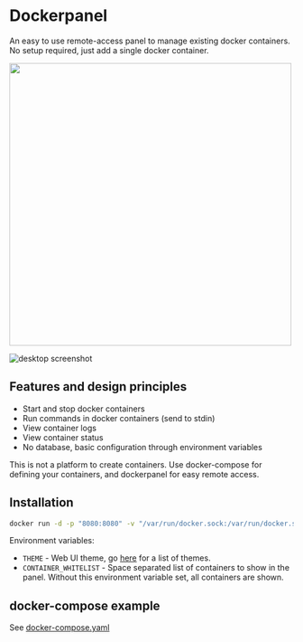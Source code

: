 # Dockerpanel

An easy to use remote-access panel to manage existing docker containers. No setup required, just add a single docker container.

<img src="https://cdn.discordapp.com/attachments/645710098286510090/688788796149334145/screener_1584290423207.png" height="500">

![desktop screenshot](https://cdn.discordapp.com/attachments/645710098286510090/688791911783596120/Screenshot_from_2020-03-15_17-52-41.png)

## Features and design principles

* Start and stop docker containers
* Run commands in docker containers (send to stdin)
* View container logs
* View container status
* No database, basic configuration through environment variables

This is not a platform to create containers. Use docker-compose for defining your containers, and dockerpanel for easy remote access.

## Installation

```sh
docker run -d -p "8080:8080" -v "/var/run/docker.sock:/var/run/docker.sock" derkades/dockerpanel
```

Environment variables:

* `THEME` - Web UI theme, go [here](https://github.com/Derkades/dockerpanel/tree/master/resources/themes) for a list of themes.
* `CONTAINER_WHITELIST` - Space separated list of containers to show in the panel. Without this environment variable set, all containers are shown.

## docker-compose example

See [docker-compose.yaml](https://github.com/Derkades/dockerpanel/blob/master/docker-compose.yaml)
